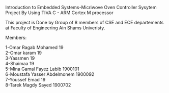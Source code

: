 Introduction to Embedded Systems-Micriwove Oven 
Controller Sysytem Project By Using TIVA C - ARM Cortex M processor

This project is Done by Group of 8 members of CSE and ECE departements at Faculty of Engineering Ain Shams Univeristy.


Members:


1-Omar Ragab Mohamed              19  
2-Omar karam                      19       
3-Yassmen                         19          
4-Shaimaa                         19        
5-Mina Gamal Fayez Labib          1900101                   
6-Moustafa Yasser Abdelmonem      1900092       
7-Youssef Emad                    19            
8-Tarek Magdy Sayed               1900702
